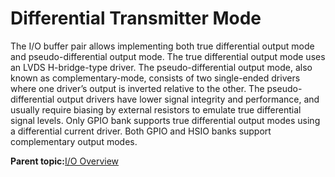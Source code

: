 # Differential Transmitter Mode

The I/O buffer pair allows implementing both true differential output mode and pseudo-differential output mode. The true differential output mode uses an LVDS H-bridge-type driver. The pseudo-differential output mode, also known as complementary-mode, consists of two single-ended drivers where one driver’s output is inverted relative to the other. The pseudo-differential output drivers have lower signal integrity and performance, and usually require biasing by external resistors to emulate true differential signal levels. Only GPIO bank supports true differential output modes using a differential current driver. Both GPIO and HSIO banks support complementary output modes.

**Parent topic:**[I/O Overview](GUID-580FBB9B-5BDA-4B11-A00C-7250D464A868.md)

